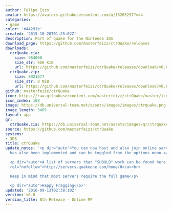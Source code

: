 ```yaml
---
author: Felipe Izzo
avatar: https://avatars.githubusercontent.com/u/15205297?v=4
categories:
- game
color: '#44291b'
created: '2015-10-20T01:25:02Z'
description: Port of quake for the Nintendo 3DS
download_page: https://github.com/masterfeizz/ctrQuake/releases
downloads:
  ctrQuake.cia:
    size: 984000
    size_str: 960 KiB
    url: https://github.com/masterfeizz/ctrQuake/releases/download/v0.8/ctrQuake.cia
  ctrQuake.zip:
    size: 8921677
    size_str: 8 MiB
    url: https://github.com/masterfeizz/ctrQuake/releases/download/v0.8/ctrQuake.zip
github: masterfeizz/ctrQuake
icon: https://raw.githubusercontent.com/masterfeizz/ctrQuake/master/icon.png
icon_index: 108
image: https://db.universal-team.net/assets/images/images/ctrquake.png
image_length: 3405
layout: app
qr:
  ctrQuake.cia: https://db.universal-team.net/assets/images/qr/ctrquake-cia.png
source: https://github.com/masterfeizz/ctrQuake
systems:
- 3DS
title: ctrQuake
update_notes: '<p dir="auto">You can now host and also join online servers. Dithering
  has also been implemented and can be toggled from the options menu.</p>

  <p dir="auto">A list of servers that "SHOULD" work can be found here <a href="http://servers.quakeone.com/home/0"
  rel="nofollow">http://servers.quakeone.com/home/0</a><br>

  Keep in mind that most servers require the full game</p>

  <p dir="auto">Happy Fragging</p>'
updated: '2016-09-13T02:38:10Z'
version: v0.8
version_title: 8th Release - Online MP
---
```

